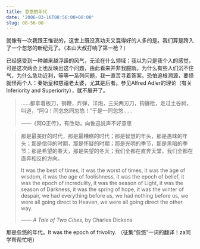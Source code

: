 ```yaml
---
title: 忽悠的年代
date: '2006-03-16T08:56:00+08:00'
slug: 08-56-00
---
```


就像有一次我跟王惟说的，这世上既没真功夫又混得好的人多的是。我们算是跨入了一个忽悠的新纪元了。（本山大叔打响了第一枪？）

已经感受到一种越来越浮躁的风气，无论在什么领域；我以为只是我个人的感觉，可是这次两会上也反映出这个问题，由此看来并非我臆断。为什么有些人们沉不住气，为什么急功近利，等等一系列问题，我一直苦寻着答案。恐怕追根溯源，要怪就怪两个人：秦始皇和慈禧老太婆，尤其是后者。参见Alfred Adler的理论（有关Inferiority and Superiority），就不展开了。

> ……都拿着板刀，钢鞭，炸弹，洋炮，三尖两刃刀，钩镰枪，走过土谷祠，叫道，“阿Q！同忽悠同忽悠！”于是一同忽悠……
> 
> ——《阿Q正传》，有改动，向鲁迅说声不好意思

<!-- -->

> 那是最美好的时代，那是最糟糕的时代；那是智慧的年头，那是愚昧的年头；那是信仰的时期，那是怀疑的时期；那是光明的季节，那是黑暗的季节；那是希望的春天，那是失望的冬天；我们全都在直奔天堂，我们全都在直奔相反的方向。
> 
> It was the best of times, it was the worst of times, it was the age of wisdom, it was the age of foolishness, it was the epoch of belief, it was the epoch of incredulity, it was the season of Light, it was the season of Darkness, it was the spring of hope, it was the winter of despair, we had everything before us, we had nothing before us, we were all going direct to Heaven, we were all going direct the other way.
> 
> —— _A Tale of Two Cities_, by Charles Dickens

那是忽悠的年代。It was the epoch of frivolity. （征集“忽悠”一词的翻译！za同学帮帮忙吧）
